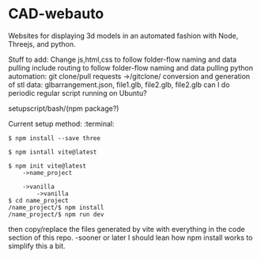 # CAD-webauto
Websites for displaying 3d models in an automated fashion with Node, Threejs, and python.

Stuff to add:
Change js,html,css to follow folder-flow naming and data pulling
include routing to follow folder-flow naming and data pulling
python automation:
	git clone/pull requests ->/gitclone/
	conversion and generation of stl data: glbarrangement.json, file1.glb, file2.glb, file2.glb
	can I do periodic regular script running on Ubuntu?

setupscript/bash/(npm package?)


Current setup method:
:terminal:
```
$ npm install --save three

$ npm isntall vite@latest

$ npm init vite@latest
	->name_project

	->vanilla
		->vanilla
$ cd name_project
/name_project/$ npm install
/name_project/$ npm run dev
```
then copy/replace the files generated by vite with everything in the code section of this repo.
-sooner or later I should lean how npm install works to simplify this a bit.
